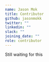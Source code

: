 ```yaml
---
name: Jason Mok
title: Contributor
github: jasonmokk
twitter: ""
linkedin: ""
slack: ""
joining_date: ""
role: contributor
---
```


Still waiting for this
